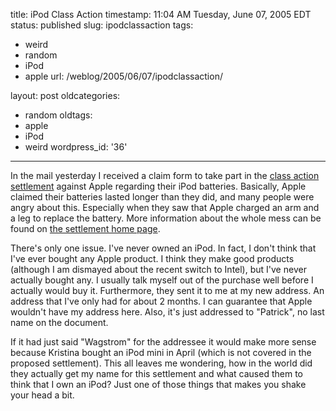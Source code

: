 title: iPod Class Action
timestamp: 11:04 AM Tuesday, June 07, 2005 EDT
status: published
slug: ipodclassaction
tags:
- weird
- random
- iPod
- apple
url: /weblog/2005/06/07/ipodclassaction/

layout: post
oldcategories:
- random
oldtags:
- apple
- iPod
- weird
wordpress_id: '36'

---

In the mail yesterday I received a claim form to take part in the [class action settlement](http://www.appleinsider.com/article.php?id=1105) against Apple regarding their iPod batteries.  Basically, Apple claimed their batteries lasted longer than they did, and many people were angry about this.  Especially when they saw that Apple charged an arm and a leg to replace the battery.  More information about the whole mess can be found on [the settlement home page](http://www.appleipodsettlement.com/).

There's only one issue.  I've never owned an iPod.  In fact, I don't think that I've ever bought any Apple product.  I think they make good products (although I am dismayed about the recent switch to Intel), but I've never actually bought any.  I usually talk myself out of the purchase well before I actually would buy it.  Furthermore, they sent it to me at my new address.  An address that I've only had for about 2 months.  I can guarantee that Apple wouldn't have my address here.  Also, it's just addressed to "Patrick", no last name on the document.

If it had just said "Wagstrom" for the addressee it would make more sense because Kristina bought an iPod mini in April (which is not covered in the proposed settlement).  This all leaves me wondering, how in the world did they actually get my name for this settlement and what caused them to think that I own an iPod?  Just one of those things that makes you shake your head a bit.
